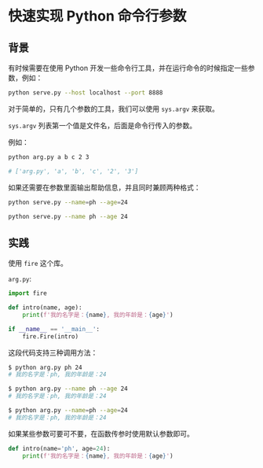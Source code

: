 # 快速实现 Python 命令行参数

## 背景

有时候需要在使用 Python 开发一些命令行工具，并在运行命令的时候指定一些参数，例如：

```bash
python serve.py --host localhost --port 8888
```

对于简单的，只有几个参数的工具，我们可以使用 `sys.argv` 来获取。

`sys.argv` 列表第一个值是文件名，后面是命令行传入的参数。

例如：

```bash
python arg.py a b c 2 3

# ['arg.py', 'a', 'b', 'c', '2', '3']
```

如果还需要在参数里面输出帮助信息，并且同时兼顾两种格式：

```bash
python serve.py --name=ph --age=24

python serve.py --name ph --age 24
```

## 实践

使用 `fire` 这个库。

`arg.py`:

```Python
import fire

def intro(name, age):
    print(f'我的名字是：{name}, 我的年龄是：{age}')

if __name__ == '__main__':
    fire.Fire(intro)
```

这段代码支持三种调用方法：

```bash
$ python arg.py ph 24
# 我的名字是：ph, 我的年龄是：24

$ python arg.py --name ph --age 24
# 我的名字是：ph, 我的年龄是：24

$ python arg.py --name=ph --age=24
# 我的名字是：ph, 我的年龄是：24
```

如果某些参数可要可不要，在函数传参时使用默认参数即可。

```Python
def intro(name='ph', age=24):
    print(f'我的名字是：{name}, 我的年龄是：{age}')
```

